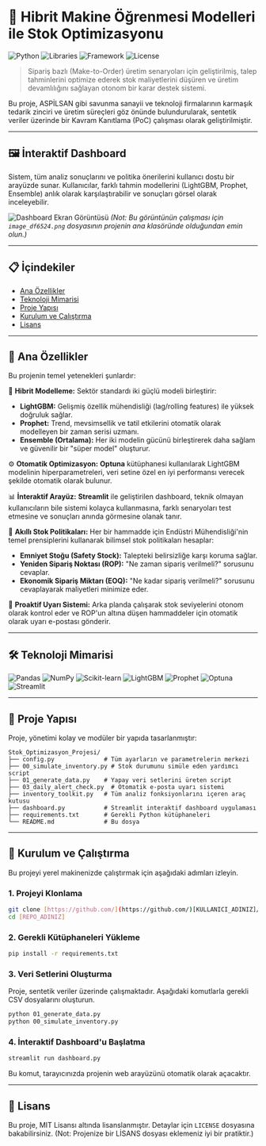 # 🚀 Hibrit Makine Öğrenmesi Modelleri ile Stok Optimizasyonu

![Python](https://img.shields.io/badge/Python-3.10%2B-blue.svg)
![Libraries](https://img.shields.io/badge/Libraries-Pandas%20%7C%20Scikit--learn%20%7C%20LightGBM%20%7C%20Prophet%20%7C%20Optuna-orange)
![Framework](https://img.shields.io/badge/Framework-Streamlit-red)
![License](https://img.shields.io/badge/License-MIT-green)

> Sipariş bazlı (Make-to-Order) üretim senaryoları için geliştirilmiş, talep tahminlerini optimize ederek stok maliyetlerini düşüren ve üretim devamlılığını sağlayan otonom bir karar destek sistemi.

Bu proje, ASPİLSAN gibi savunma sanayii ve teknoloji firmalarının karmaşık tedarik zinciri ve üretim süreçleri göz önünde bulundurularak, sentetik veriler üzerinde bir Kavram Kanıtlama (PoC) çalışması olarak geliştirilmiştir.

---

## 🖼️ İnteraktif Dashboard

Sistem, tüm analiz sonuçlarını ve politika önerilerini kullanıcı dostu bir arayüzde sunar. Kullanıcılar, farklı tahmin modellerini (LightGBM, Prophet, Ensemble) anlık olarak karşılaştırabilir ve sonuçları görsel olarak inceleyebilir.

![Dashboard Ekran Görüntüsü](image_df6524.png)
*(Not: Bu görüntünün çalışması için `image_df6524.png` dosyasının projenin ana klasöründe olduğundan emin olun.)*

---

## 📋 İçindekiler

* [Ana Özellikler](#-ana-özellikler)
* [Teknoloji Mimarisi](#-teknoloji-mimarisi)
* [Proje Yapısı](#-proje-yapısı)
* [Kurulum ve Çalıştırma](#-kurulum-ve-çalıştırma)
* [Lisans](#-lisans)

---

## 🎯 Ana Özellikler

Bu projenin temel yetenekleri şunlardır:

🧠 **Hibrit Modelleme:** Sektör standardı iki güçlü modeli birleştirir:
  - **LightGBM:** Gelişmiş özellik mühendisliği (lag/rolling features) ile yüksek doğruluk sağlar.
  - **Prophet:** Trend, mevsimsellik ve tatil etkilerini otomatik olarak modelleyen bir zaman serisi uzmanı.
  - **Ensemble (Ortalama):** Her iki modelin gücünü birleştirerek daha sağlam ve güvenilir bir "süper model" oluşturur.

⚙️ **Otomatik Optimizasyon:** **Optuna** kütüphanesi kullanılarak LightGBM modelinin hiperparametreleri, veri setine özel en iyi performansı verecek şekilde otomatik olarak bulunur.

📊 **İnteraktif Arayüz:** **Streamlit** ile geliştirilen dashboard, teknik olmayan kullanıcıların bile sistemi kolayca kullanmasına, farklı senaryoları test etmesine ve sonuçları anında görmesine olanak tanır.

🤖 **Akıllı Stok Politikaları:** Her bir hammadde için Endüstri Mühendisliği'nin temel prensiplerini kullanarak bilimsel stok politikaları hesaplar:
  - **Emniyet Stoğu (Safety Stock):** Talepteki belirsizliğe karşı koruma sağlar.
  - **Yeniden Sipariş Noktası (ROP):** "Ne zaman sipariş verilmeli?" sorusunu cevaplar.
  - **Ekonomik Sipariş Miktarı (EOQ):** "Ne kadar sipariş verilmeli?" sorusunu cevaplayarak maliyetleri minimize eder.

📧 **Proaktif Uyarı Sistemi:** Arka planda çalışarak stok seviyelerini otonom olarak kontrol eder ve ROP'un altına düşen hammaddeler için otomatik olarak uyarı e-postası gönderir.

---

## 🛠️ Teknoloji Mimarisi

![Pandas](https://img.shields.io/badge/Pandas-2.0.3-150458?style=for-the-badge&logo=pandas)
![NumPy](https://img.shields.io/badge/NumPy-1.26.4-013243?style=for-the-badge&logo=numpy)
![Scikit-learn](https://img.shields.io/badge/scikit--learn-1.3.0-F7931E?style=for-the-badge&logo=scikit-learn)
![LightGBM](https://img.shields.io/badge/LightGBM-4.1.0-8A2BE2?style=for-the-badge)
![Prophet](https://img.shields.io/badge/Prophet-1.1.5-0078D4?style=for-the-badge&logo=facebook)
![Optuna](https://img.shields.io/badge/Optuna-3.5.0-8A2BE2?style=for-the-badge)
![Streamlit](https://img.shields.io/badge/Streamlit-1.29.0-FF4B4B?style=for-the-badge&logo=streamlit)

---

## 📂 Proje Yapısı

Proje, yönetimi kolay ve modüler bir yapıda tasarlanmıştır:
```
Stok_Optimizasyon_Projesi/
├── config.py              # Tüm ayarların ve parametrelerin merkezi
├── 00_simulate_inventory.py # Stok durumunu simüle eden yardımcı script
├── 01_generate_data.py    # Yapay veri setlerini üreten script
├── 03_daily_alert_check.py  # Otomatik e-posta uyarı sistemi
├── inventory_toolkit.py   # Tüm analiz fonksiyonlarını içeren araç kutusu
├── dashboard.py           # Streamlit interaktif dashboard uygulaması
├── requirements.txt       # Gerekli Python kütüphaneleri
└── README.md              # Bu dosya
```
---

## 🚀 Kurulum ve Çalıştırma

Bu projeyi yerel makinenizde çalıştırmak için aşağıdaki adımları izleyin.

### 1. Projeyi Klonlama
```bash
git clone [https://github.com/](https://github.com/)[KULLANICI_ADINIZ]/[REPO_ADINIZ].git
cd [REPO_ADINIZ]
```

### 2. Gerekli Kütüphaneleri Yükleme
```bash
pip install -r requirements.txt
```

### 3. Veri Setlerini Oluşturma
Proje, sentetik veriler üzerinde çalışmaktadır. Aşağıdaki komutlarla gerekli CSV dosyalarını oluşturun.
```bash
python 01_generate_data.py
python 00_simulate_inventory.py
```

### 4. İnteraktif Dashboard'u Başlatma
```bash
streamlit run dashboard.py
```
Bu komut, tarayıcınızda projenin web arayüzünü otomatik olarak açacaktır.

---

## 📜 Lisans

Bu proje, MIT Lisansı altında lisanslanmıştır. Detaylar için `LICENSE` dosyasına bakabilirsiniz. (Not: Projenize bir LİSANS dosyası eklemeniz iyi bir pratiktir.)
